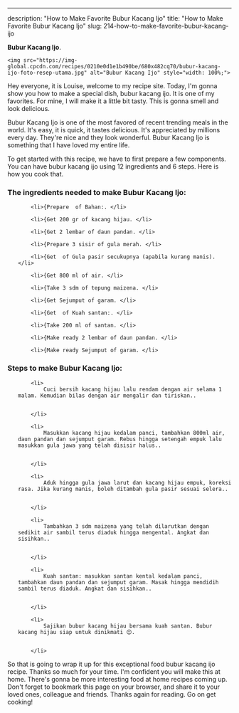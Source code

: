 ---
description: "How to Make Favorite Bubur Kacang Ijo"
title: "How to Make Favorite Bubur Kacang Ijo"
slug: 214-how-to-make-favorite-bubur-kacang-ijo

<p>
	<strong>Bubur Kacang Ijo</strong>. 
	
</p>
<p>
	
	<img src="https://img-global.cpcdn.com/recipes/0210e0d1e1b490be/680x482cq70/bubur-kacang-ijo-foto-resep-utama.jpg" alt="Bubur Kacang Ijo" style="width: 100%;">
	
	
</p>
<p>
	Hey everyone, it is Louise, welcome to my recipe site. Today, I'm gonna show you how to make a special dish, bubur kacang ijo. It is one of my favorites. For mine, I will make it a little bit tasty. This is gonna smell and look delicious.
</p>
	
<p>
	
</p>
<p>
	Bubur Kacang Ijo is one of the most favored of recent trending meals in the world. It's easy, it is quick, it tastes delicious. It's appreciated by millions every day. They're nice and they look wonderful. Bubur Kacang Ijo is something that I have loved my entire life.
</p>

<p>
To get started with this recipe, we have to first prepare a few components. You can have bubur kacang ijo using 12 ingredients and 6 steps. Here is how you cook that.
</p>

<h3>The ingredients needed to make Bubur Kacang Ijo:</h3>

<ol>
	
		<li>{Prepare  of Bahan:. </li>
	
		<li>{Get 200 gr of kacang hijau. </li>
	
		<li>{Get 2 lembar of daun pandan. </li>
	
		<li>{Prepare 3 sisir of gula merah. </li>
	
		<li>{Get  of Gula pasir secukupnya (apabila kurang manis). </li>
	
		<li>{Get 800 ml of air. </li>
	
		<li>{Take 3 sdm of tepung maizena. </li>
	
		<li>{Get Sejumput of garam. </li>
	
		<li>{Get  of Kuah santan:. </li>
	
		<li>{Take 200 ml of santan. </li>
	
		<li>{Make ready 2 lembar of daun pandan. </li>
	
		<li>{Make ready Sejumput of garam. </li>
	
</ol>
<p>
	
</p>

<h3>Steps to make Bubur Kacang Ijo:</h3>

<ol>
	
		<li>
			Cuci bersih kacang hijau lalu rendam dengan air selama 1 malam. Kemudian bilas dengan air mengalir dan tiriskan..
			
			
		</li>
	
		<li>
			Masukkan kacang hijau kedalam panci, tambahkan 800ml air, daun pandan dan sejumput garam. Rebus hingga setengah empuk lalu masukkan gula jawa yang telah disisir halus..
			
			
		</li>
	
		<li>
			Aduk hingga gula jawa larut dan kacang hijau empuk, koreksi rasa. Jika kurang manis, boleh ditambah gula pasir sesuai selera..
			
			
		</li>
	
		<li>
			Tambahkan 3 sdm maizena yang telah dilarutkan dengan sedikit air sambil terus diaduk hingga mengental. Angkat dan sisihkan..
			
			
		</li>
	
		<li>
			Kuah santan: masukkan santan kental kedalam panci, tambahkan daun pandan dan sejumput garam. Masak hingga mendidih sambil terus diaduk. Angkat dan sisihkan..
			
			
		</li>
	
		<li>
			Sajikan bubur kacang hijau bersama kuah santan. Bubur kacang hijau siap untuk dinikmati 😊.
			
			
		</li>
	
</ol>

<p>
	
</p>

<p>
	So that is going to wrap it up for this exceptional food bubur kacang ijo recipe. Thanks so much for your time. I'm confident you will make this at home. There's gonna be more interesting food at home recipes coming up. Don't forget to bookmark this page on your browser, and share it to your loved ones, colleague and friends. Thanks again for reading. Go on get cooking!
</p>
